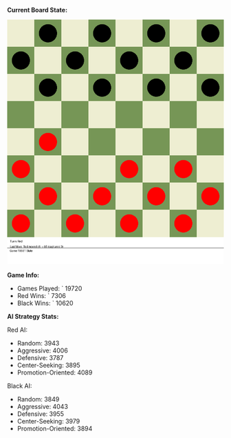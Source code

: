 
**Current Board State:**  
<!-- START_GIF -->
![Checkers Game](./checkers_game.gif)
<!-- END_GIF -->

**Game Info:**  
- Games Played: `<!-- GAMES_PLAYED --> 19720
- Red Wins: `<!-- RED_WINS --> 7306
- Black Wins: `<!-- BLACK_WINS --> 10620

<!-- AI_STATS -->
**AI Strategy Stats:**

Red AI:
- Random: 3943
- Aggressive: 4006
- Defensive: 3787
- Center-Seeking: 3895
- Promotion-Oriented: 4089

Black AI:
- Random: 3849
- Aggressive: 4043
- Defensive: 3955
- Center-Seeking: 3979
- Promotion-Oriented: 3894

